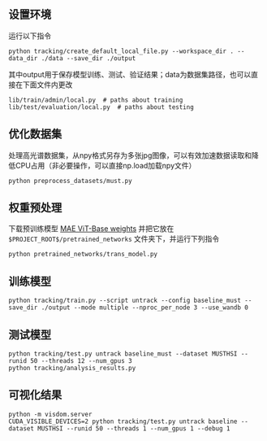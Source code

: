 ## 设置环境
运行以下指令
```
python tracking/create_default_local_file.py --workspace_dir . --data_dir ./data --save_dir ./output
```
其中output用于保存模型训练、测试、验证结果；data为数据集路径，也可以直接在下面文件内更改
```
lib/train/admin/local.py  # paths about training
lib/test/evaluation/local.py  # paths about testing
```


## 优化数据集
处理高光谱数据集，从npy格式另存为多张jpg图像，可以有效加速数据读取和降低CPU占用（非必要操作，可以直接np.load加载npy文件）
```
python preprocess_datasets/must.py
```


## 权重预处理
下载预训练模型 [MAE ViT-Base weights](https://dl.fbaipublicfiles.com/mae/pretrain/mae_pretrain_vit_base.pth) 并把它放在 `$PROJECT_ROOT$/pretrained_networks` 文件夹下，并运行下列指令
```
python pretrained_networks/trans_model.py
```


## 训练模型
```
python tracking/train.py --script untrack --config baseline_must --save_dir ./output --mode multiple --nproc_per_node 3 --use_wandb 0
```


## 测试模型
```
python tracking/test.py untrack baseline_must --dataset MUSTHSI --runid 50 --threads 12 --num_gpus 3
python tracking/analysis_results.py
```

## 可视化结果
```
python -m visdom.server
CUDA_VISIBLE_DEVICES=2 python tracking/test.py untrack baseline --dataset MUSTHSI --runid 50 --threads 1 --num_gpus 1 --debug 1
```